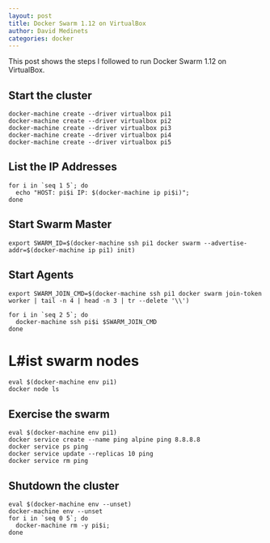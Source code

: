 ```yaml
---
layout: post
title: Docker Swarm 1.12 on VirtualBox
author: David Medinets
categories: docker
---
```


This post shows the steps I followed to run Docker Swarm 1.12 on VirtualBox.

## Start the cluster

```
docker-machine create --driver virtualbox pi1
docker-machine create --driver virtualbox pi2
docker-machine create --driver virtualbox pi3
docker-machine create --driver virtualbox pi4
docker-machine create --driver virtualbox pi5
```

## List the IP Addresses

```
for i in `seq 1 5`; do 
  echo "HOST: pi$i IP: $(docker-machine ip pi$i)"; 
done
```

## Start Swarm Master

```
export SWARM_ID=$(docker-machine ssh pi1 docker swarm --advertise-addr=$(docker-machine ip pi1) init)
```

## Start Agents

```
export SWARM_JOIN_CMD=$(docker-machine ssh pi1 docker swarm join-token worker | tail -n 4 | head -n 3 | tr --delete '\\')

for i in `seq 2 5`; do 
  docker-machine ssh pi$i $SWARM_JOIN_CMD
done
```

# L#ist swarm nodes

```
eval $(docker-machine env pi1)
docker node ls
```

## Exercise the swarm

```
eval $(docker-machine env pi1)
docker service create --name ping alpine ping 8.8.8.8
docker service ps ping
docker service update --replicas 10 ping
docker service rm ping
```

## Shutdown the cluster

```
eval $(docker-machine env --unset)
docker-machine env --unset
for i in `seq 0 5`; do 
  docker-machine rm -y pi$i;
done
```
